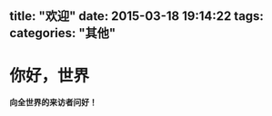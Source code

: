 title: "欢迎"
date: 2015-03-18 19:14:22
tags:
categories: "其他"
---

你好，世界
===================


**向全世界的来访者问好！**
